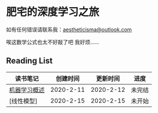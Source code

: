 # 肥宅的深度学习之旅
如有任何错误请联系我：aestheticisma@outlook.com

唉这数学公式也太不好敲了吧 我好烦......

## Reading List
| 读书笔记 | 创建时间 | 更新时间 | 进度 |
| - | - | - | - |
| [机器学习概述](notes/ML.md) | 2020-2-11 | 2020-2-12 | 未完结 |
| [线性模型] | 2020-2-15 | 2020-2-15 | 未开始 |
